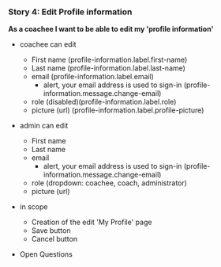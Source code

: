 ### Story 4: Edit Profile information
 **As a coachee I want to be able to edit my 'profile information'**   
 
 - coachee can edit
     - First name (profile-information.label.first-name)
     - Last name (profile-information.label.last-name)
     - email (profile-information.label.email)
        - alert, your email address is used to sign-in (profile-information.message.change-email)
     - role (disabled)(profile-information.label.role)
     - picture (url)  (profile-information.label.profile-picture)
     
- admin can edit
     - First name 
     - Last name
     - email
        - alert, your email address is used to sign-in (profile-information.message.change-email)
     - role (dropdown: coachee, coach, administrator)
     - picture (url) 
     
 - in scope
     - Creation of the edit 'My Profile' page
     - Save button 
     - Cancel button
      
 - Open Questions
